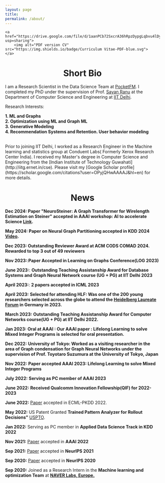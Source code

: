 ```yaml
---
layout: page
title: 
permalink: /about/
---
```


<p align="center">
    
    <a href="https://drive.google.com/file/d/1aanPCb72SxcrA36hRpzDypgLqbvu4lDy/view?usp=sharing">
        <img alt="PDF version CV" src="https://img.shields.io/badge/Curriculum Vitae-PDF-blue.svg">
    </a>
</p>


# <center>Short Bio</center>

I am a Research Scientist in the Data Science Team at [PocketFM](https://pocketfm.com/). I completed my PhD under the supervision of Prof. [Sayan Ranu](http://www.cse.iitd.ac.in/~sayan/) at the Department of Computer Science and Engineering at [IIT Delhi](https://cse.iitd.ac.in). 


Research Interests:

   **1. ML and Graphs**   
   **2. Optimization using ML and Graph ML**   
   **3. Generative Modeling**   
   **4. Recommendation Systems and Retention. User behavior modeling**
   
 <br>
Prior to joining IIT Delhi, I worked as a Research Engineer in the Machine learning and statistics group at Conduent Labs( Formerly Xerox Research Center India). I received my Master's degree in Computer Science and Engineering from the [Indian Institute of Technology Guwahati](http://iitg.ernet.in/cse). Please visit my [Google Scholar profile](https://scholar.google.com/citations?user=OPyjQHwAAAAJ&hl=en) for more details. 

# <center>News</center>

**Dec 2024: Paper  "NeuroSteiner: A Graph Transformer for Wirelength Estimation on Steiner" accepted in AAAI workshop: AI to accelerate Science [Link](https://arxiv.org/abs/2407.03792).**

**May 2024: Paper on Neural Graph Partitioning accepted in KDD 2024 [Video](https://youtu.be/7P3kUGHoX7M?si=2Dat9H4kaZyqwGiz).** 

**Dec 2023: Outstanding Reviewer Award at ACM CODS COMAD 2024. Rewarded to top 3 out of 49 reviewers**

**Nov 2023:**:**Paper Accepted in Learning on Graphs Conference(LOG 2023)**

**June 2023:**: **Outstanding Teaching Assistanship Award for Database Systems and Graph Neural Network course (UG + PG) at IIT Delhi 2023**
 

**April 2023:**: **2 papers accepted in ICML 2023**

**April 2023:** **Selected for attending HLF: Was one of the 200 young researchers selected across the globe to attend the [Heidelberg Laureate Forum](heidelberg-laureate-forum.org/) in Germany in 2023.** 

**March 2023:** **Outstanding Teaching Assistanship Award for Computer Networks course(UG + PG) at IIT Delhi 2022.** 

**Jan 2023:** **Oral at AAAI : Our AAAI paper : Lifelong Learning to solve Mixed Integer Programs is selected for oral presentation.**

**Dec 2022:** **University of Tokyo: Worked as a visiting researcher in the area of Graph condensation for Graph Neural Networks under the supervision of Prof. Toyotaro Suzumura at the University of Tokyo, Japan**


**Nov 2022:** **Paper accepted AAAI 2023: Lifelong Learning to solve Mixed Integer Programs**


**July 2022:** **Serving as PC member of AAAI 2023**

**June 2022:** **Received Qualcomm Innovation Fellowship(QIF) for 2022-2023**


**June 2022:** [Paper](https://arxiv.org/abs/2206.00787) accepted in ECML-PKDD 2022. 


**May 2022:**  US Patent Granted  **Trained Pattern Analyzer for Rollout Decisions"** [USPTO](https://patents.google.com/patent/US20200320806A1/).
 
**Jan 2022:**  Serving as PC member in **Applied Data Science Track in KDD 2022** 


**Nov 2021:**  [Paper](https://onedrive.live.com/?cid=ef92560ae8680184&id=EF92560AE8680184!155127&authkey=!AE9r-D0bAPQg4q4) accepted in **AAAI 2022**


**Sep 2021:**  [Paper](https://proceedings.neurips.cc/paper/2021/file/b922ede9c9eb9eabec1c1fecbdecb45d-Paper.pdf) accepted in **NeurIPS 2021**


**Sep 2020:**  [Paper](https://arxiv.org/abs/1903.03332) accepted in **NeurIPS 2020**


**Sep 2020:** Joined as a Research Intern in the **Machine learning and optimization Team** at **[NAVER Labs, Europe.](https://europe.naverlabs.com/research/machine-learning-and-optimization/)** 

